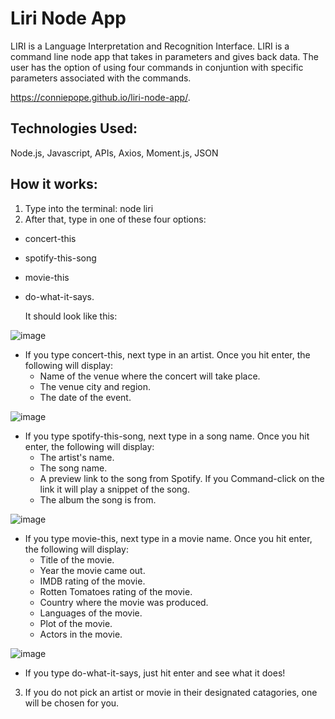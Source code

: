 # Liri Node App
LIRI is a Language Interpretation and Recognition Interface. LIRI is a command line node app that takes in parameters and gives back data. The user has the option of using four commands in conjuntion with specific parameters associated with the commands. 

https://conniepope.github.io/liri-node-app/.

## Technologies Used:
Node.js, Javascript, APIs, Axios, Moment.js, JSON

## How it works:
1. Type into the terminal: node liri 
2. After that, type in one of these four options: 
* concert-this
* spotify-this-song
* movie-this
* do-what-it-says. 

  It should look like this:

![image](https://user-images.githubusercontent.com/47279070/60461812-a780e780-9c15-11e9-8761-30b5985a9d29.png)
  * If you type concert-this, next type in an artist. Once you hit enter, the following will display:
       * Name of the venue where the concert will take place.
       * The venue city and region.
       * The date of the event.
       
![image](https://user-images.githubusercontent.com/47279070/60462059-53c2ce00-9c16-11e9-9e89-a3aaa0d41616.png)

  * If you type spotify-this-song, next type in a song name. Once you hit enter, the following will display:
       * The artist's name.
       * The song name.
       * A preview link to the song from Spotify. If you Command-click on the link it will play a snippet of the song.
       * The album the song is from.
  
![image](https://user-images.githubusercontent.com/47279070/60548999-8db4d280-9cf1-11e9-93d0-8197db0a0880.png)

  * If you type movie-this, next type in a movie name. Once you hit enter, the following will display:
       * Title of the movie.
       * Year the movie came out.
       * IMDB rating of the movie.
       * Rotten Tomatoes rating of the movie.
       * Country where the movie was produced.
       * Languages of the movie.
       * Plot of the movie.
       * Actors in the movie.
 
 ![image](https://user-images.githubusercontent.com/47279070/60549102-dff5f380-9cf1-11e9-80b3-fd54983e5523.png)

  * If you type do-what-it-says, just hit enter and see what it does!
 3. If you do not pick an artist or movie in their designated catagories, one will be chosen for you.
  
